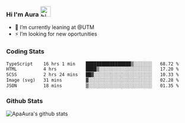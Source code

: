 ### Hi I'm Aura <img src="https://user-images.githubusercontent.com/1303154/88677602-1635ba80-d120-11ea-84d8-d263ba5fc3c0.gif" width="28px" alt="hi">

- 🔭 I’m currently leaning at @UTM
- ⚡ I’m looking for new oportunities


### Coding Stats

<!--START_SECTION:waka-->

```txt
TypeScript    16 hrs 1 min    █████████████████▒░░░░░░░   68.72 %
HTML          4 hrs           ████▒░░░░░░░░░░░░░░░░░░░░   17.20 %
SCSS          2 hrs 24 mins   ██▓░░░░░░░░░░░░░░░░░░░░░░   10.33 %
Image (svg)   31 mins         ▓░░░░░░░░░░░░░░░░░░░░░░░░   02.28 %
JSON          18 mins         ▒░░░░░░░░░░░░░░░░░░░░░░░░   01.35 %
```

<!--END_SECTION:waka-->

### Github Stats

![ApaAura's github stats](https://github-readme-stats.vercel.app/api?username=ApaAura&count_private=true&theme=tokyonight&hide=contribs,prs)
